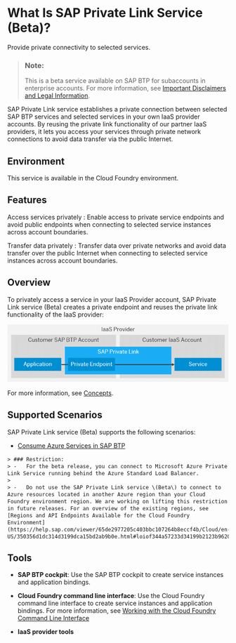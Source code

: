 <!-- loio3eb3bc7aa5db4b5da9dcdbf8ee478e52 -->

# What Is SAP Private Link Service \(Beta\)?

 Provide private connectivity to selected services. 

> ### Note:  
> This is a beta service available on SAP BTP for subaccounts in enterprise accounts. For more information, see [Important Disclaimers and Legal Information](https://help.sap.com/viewer/disclaimer).

SAP Private Link service establishes a private connection between selected SAP BTP services and selected services in your own IaaS provider accounts. By reusing the private link functionality of our partner IaaS providers, it lets you access your services through private network connections to avoid data transfer via the public Internet. 



## Environment

This service is available in the Cloud Foundry environment.



## Features

  Access services privately 
 :   Enable access to private service endpoints and avoid public endpoints when connecting to selected service instances across account boundaries.

   Transfer data privately 
 :   Transfer data over private networks and avoid data transfer over the public Internet when connecting to selected service instances across account boundaries.

 

## Overview

To privately access a service in your IaaS Provider account, SAP Private Link service \(Beta\) creates a private endpoint and reuses the private link functionality of the IaaS provider:

 ![Establish a private connection using SAP Private Link service (Beta).](images/Private_Account_Overview_56b73fb.png) 

For more information, see [Concepts](concepts-6c7c8a9.md).



## Supported Scenarios

SAP Private Link service \(Beta\) supports the following scenarios:

-    [Consume Azure Services in SAP BTP](using-sap-private-link-service/consume-azure-services-in-sap-btp-e9cc677.md)

    > ### Restriction:  
    > -   For the beta release, you can connect to Microsoft Azure Private Link Service running behind the Azure Standard Load Balancer.
    > 
    > -   Do not use the SAP Private Link service \(Beta\) to connect to Azure resources located in another Azure region than your Cloud Foundry environment region. We are working on lifting this restriction in future releases. For an overview of the existing regions, see [Regions and API Endpoints Available for the Cloud Foundry Environment](https://help.sap.com/viewer/65de2977205c403bbc107264b8eccf4b/Cloud/en-US/350356d1dc314d3199dca15bd2ab9b0e.html#loiof344a57233d34199b2123b9620d0bb41).




## Tools

-   **SAP BTP cockpit**: Use the SAP BTP cockpit to create service instances and application bindings.

-   **Cloud Foundry command line interface**: Use the Cloud Foundry command line interface to create service instances and application bindings. For more information, see [Working with the Cloud Foundry Command Line Interface](https://help.sap.com/viewer/65de2977205c403bbc107264b8eccf4b/Cloud/en-US/2f1d4abd0f9f4760a301f43513d2efa6.html)

-   **IaaS provider tools**


